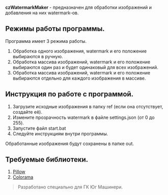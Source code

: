 **czWatermarkMaker** - предназначен для обработки изображений и добавления на них watermark-ов.

## Режимы работы программы.
Программа имеет 3 режима работы.

1. Обработка одного изображения, watermark и его положение выбираются в ручную.
2. Обработка массива изображений, watermark и его положение выбираются один раз и будет одинаковый для всех изображений.
3. Обработка массива изображений, watermark и его положение выбираются отдельно для каждого изображения в массиве.

## Инструкция по работе с программой.
1. Загрузите исходные изображения в папку ref (если она отсутствует, создайте её).
2. Измените прозрачность watermark в файле settings.json (от 0 до 255).
3. Запустите файл start.bat
4. Следуйте инструкциям внутри программы.

Обработанные изображения будут сохранены в папке out.

## Требуемые библиотеки.
1. [Pillow](https://pypi.org/project/Pillow/)
2. [Colorama](https://pypi.org/project/colorama/)

> Разработано специально для ГК Юг Машинери.
